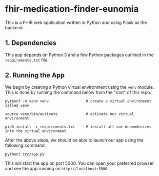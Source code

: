 # fhir-medication-finder-eunomia

This is a FHIR web application written in Python and using Flask as the backend. 

## 1. Dependencies
This app depends on Python 3 and a few Python packages outlined in the `requirements.txt` file. 

## 2. Running the App

We begin by creating a Python virtual environment using the `venv` module. This is done by running the command below from the "root" of this repo. 

```
python3 -m venv venv                 # create a virtual environment called venv

source venv/bin/activate             # activate our virtual environment

pip3 install -r requirements.txt     # install all our dependencies into the virtual environment
```


After the above steps, we should be able to launch our app using the following command.

```
python3 src/app.py
```

This will start the app on port 5000. You can open your preferred browser and see the app running on `http://localhost:5000`


